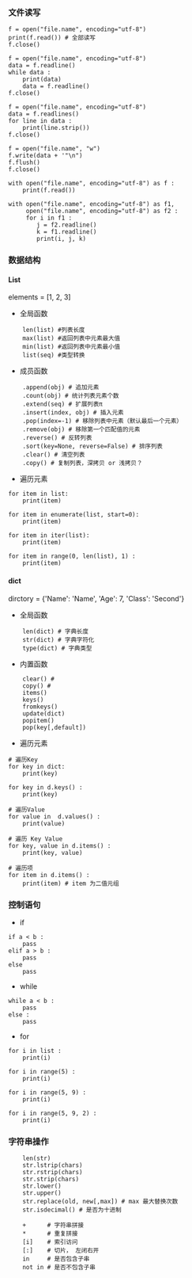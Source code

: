 
### 文件读写

```
f = open("file.name", encoding="utf-8")
print(f.read()) # 全部读写
f.close()
```

```
f = open("file.name", encoding="utf-8")
data = f.readline()
while data :
	print(data)
	data = f.readline()
f.close()
```

```
f = open("file.name", encoding="utf-8")
data = f.readlines()
for line in data :
	print(line.strip())
f.close()
```

```
f = open("file.name", "w")
f.write(data + '"\n")
f.flush()
f.close()
```

```
with open("file.name", encoding="utf-8") as f :
	print(f.read())
```

```
with open("file.name", encoding="utf-8") as f1,
     open("file.name", encoding="utf-8") as f2 :
     for i in f1 : 
     	j = f2.readline()
     	k = f1.readline()
     	print(i, j, k)
```

### 数据结构

#### List

elements = [1, 2, 3]

- 全局函数

```
	len(list) #列表长度
	max(list) #返回列表中元素最大值
	min(list) #返回列表中元素最小值
	list(seq) #类型转换
```

- 成员函数

```
	.append(obj) # 追加元素
	.count(obj) # 统计列表元素个数
	.extend(seq) # 扩展列表π
	.insert(index, obj) # 插入元素
	.pop(index=-1) # 移除列表中元素（默认最后一个元素）
	.remove(obj) # 移除第一个匹配值的元素
	.reverse() # 反转列表
	.sort(key=None, reverse=False) # 排序列表
	.clear() # 清空列表
	.copy() # 复制列表，深拷贝 or 浅拷贝？
```

- 遍历元素

```
for item in list:
	print(item)

for item in enumerate(list, start=0):
	print(item)

for item in iter(list):
	print(item)

for item in range(0, len(list), 1) :
	print(item)
```

#### dict

dirctory = {'Name': 'Name', 'Age': 7, 'Class': 'Second'}

- 全局函数

```
	len(dict) # 字典长度
	str(dict) # 字典字符化
	type(dict) # 字典类型
```

- 内置函数

```
	clear() # 
	copy() #
	items()
	keys()
	fromkeys()
	update(dict)
	popitem()
	pop(key[,default])
```

- 遍历元素

```
# 遍历Key
for key in dict:
	print(key)

for key in d.keys() :
	print(key)

# 遍历Value
for value in  d.values() :
	print(value)

# 遍历 Key Value
for key, value in d.items() :
	print(key, value)

# 遍历项
for item in d.items() :
	print(item) # item 为二值元组
```

### 控制语句

- if

```
if a < b :
	pass
elif a > b :
	pass
else
	pass

```

- while

```
while a < b :
	pass
else :
	pass
```

- for

```
for i in list :
	print(i)

for i in range(5) :
	print(i)

for i in range(5, 9) :
	print(i)

for i in range(5, 9, 2) :
	print(i)
```

### 字符串操作

```
	len(str)
	str.lstrip(chars)
	str.rstrip(chars)
	str.strip(chars)
	str.lower()
	str.upper()
	str.replace(old, new[,max]) # max 最大替换次数
	str.isdecimal() # 是否为十进制

	+      # 字符串拼接
	*      # 重复拼接
	[i]    # 索引访问
	[:]    # 切片， 左闭右开
	in     # 是否包含子串
	not in # 是否不包含子串
```
